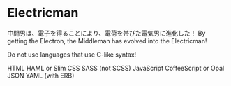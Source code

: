 # Electricman
中間男は、電子を得ることにより、電荷を帯びた電気男に進化した！
By getting the Electron, the Middleman has evolved into the Electricman!

Do not use languages that use C-like syntax!

HTML
  HAML or Slim
CSS
  SASS (not SCSS)
JavaScript
  CoffeeScript or Opal
JSON
  YAML (with ERB)
